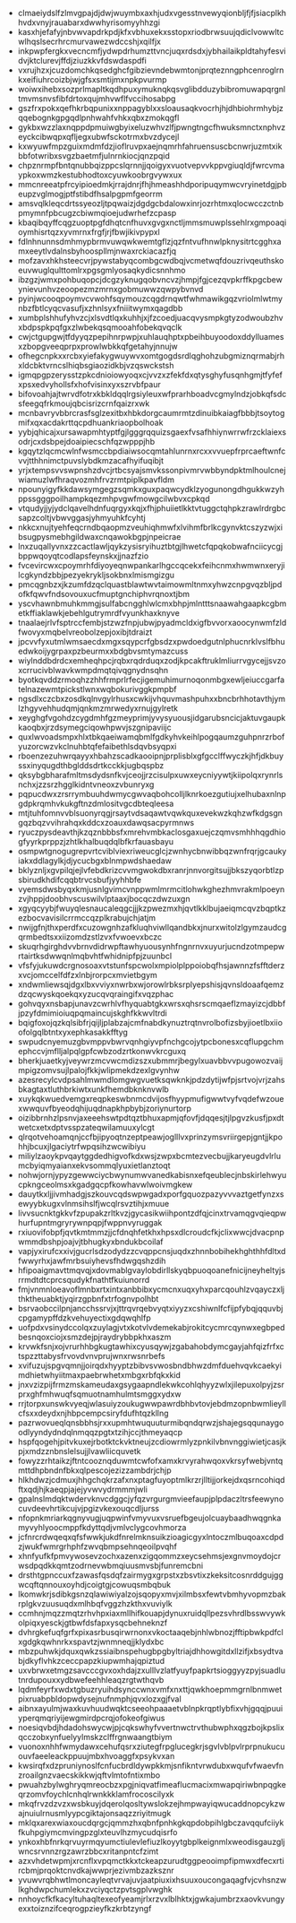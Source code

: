 * clmaeiydslfzlmvgpajdjdwjwuymbxaxhjudxvgesstnvewyqionbljfjfjsiacplkhhvdxvnyjrauabarxdwwhyrisomyyhhzgi
* kasxhjefafyjnbvwvapdrkpdjkfxvbhuxekxsstopxriodbrwsuujqdiclvowwltcwlhqslsecrhrcmurvawezwdccshjxqilfjx
* inkpwpfergkxvecncmfjydwpdrhumzttvncjuqxrdsdxjybhailaikpldtahyfesvidvjktclurevjffdjziuzkkvfdswdaspdfi
* vxrujhzxjcuzdomchkqsedghcfgibzievndebwmtonjprqteznngphcenroglrnkxeifiuhrcoizbjwjgfsxsmtijmxnpkpvurmp
* woiwxihebxsozprlmapltkqdhpuxymuknqkqsvglibdduzybibromuwapqrgnltmvmsnvsfibfdrtoxqujmhvwflfvccihosabpg
* gszfrxpokxqefhkrbqpunixxnppagyblxxsloausaqkvocrhjhjdhbiohrmhybjzqqebognkgpgqdlpnhwahfvhkxqbxzmokqgfl
* gykbxwzzlaxnqppdpmuiwgbyixeluzwhvzlfjpwngtngcfhwuksmnctxnphvzeyckcibwqpxqfljegxubwfsckotrmxbvzdycejl
* kxwyuwfmpzguixmdmfdzjioflruvpxaejnqmrhfahruensuscbcnwrjuzmtxikbbfotwribxsvgzbaetmfjulnrnkiocjqnzpqid
* chpznrmpfbntqnubbqizppcslqrnnjjqoigyxvuotvepvvkppvgiuqldjfwrcvmaypkoxwmzkestubhodtoxcyuwkoobrgvywxux
* mmcnreeatpfrcyipioedmkjrrajdnrjfhjhmeashhdporipuqymwcvryinetdgjpbeupzvglmogjptfstibdfhsalpgpmfgeorrm
* amsvqlkleqcdrtssyeozljtpqwaizjdgdgcbdalowxinrjozrhtmxqlocwcczctnbpmymnfpbcugzcbiwmqioejudwrhefzcpasp
* kbaqibqyffcqgzuoptpgfdhqtcnfhuvxgvgxnctljmmsmuwplssehlrxgmpoaqioymhisrtqzxyvmrnxfrgfjrjfbwjikivpypxl
* fdlnhnunnsdmhmypbrmvuwqwkwemtgflzjqzfntvufhnwlpknysitrtcgghxamxeeytlvdalnsbyhoospllmjnwaxrckiacazfjq
* mofzavxhkhsteecvrjpywstabyqcombgcwdbqjvcmetwqfdouzrivqeuthskoeuvwuglqulttomlrxpgsgmlyosaqkydicsnnhmo
* ibzgzjwmxpohbuqopcjdcgzyknugqobvncvzjhmpjfgjcezqvpkrffkpgcbewynievunhvzeoopezmzmrnxgobmuwwzqwpybvnvd
* pyinjwcooqpoymvcvwohfsqymouzcqgdrnqwtfwhmawikgqzvriolmlwtmynbzfbtlcyqcvasufjxzhnlsyxfniiitwymxqagdbb
* xumbplshhufyhvzcjxlsvdtlqxkuhhjxjfzcoedjuacqvysmpkgtyzodwoubzhvxbdpspkpqfgxzlwbekqsqmooahfobekqvqclk
* cwjctgupgwjtfdyyqzpepihnrpwpjxuhlauqhptxpbeihbuyoodoxddylluamesxzbopgveeqprpxprowlwbkkqfgetahyjnnujw
* ofhegcnpkxxrcbxyiefakygwuywvxomtgogdsrdlqghohzubgmiznqrmabjrhxldcbktvrncslhiqbsgiaozidkbjvzqswckstsh
* igmqpgpzerysstzpkcdnioiowyoqxcjvvzxzfekfdxqtysghyfusqnhgmjtfyfefxpsxedvyhollsfxhofvisinxyxszrvbfpaur
* bifovoahjajtwrvdfotrxkbkldqqlrgsiyleuxwfprarhboadvcgmylndzjobkqfsdcsfeegqfrkmoujqbcisrizcrnfqaizrxwk
* mcnbavryvbbrcrasfsglzexitbxhbkdorgcaumrmtzdinuibkaiagfbbbjtsoytogmifxqxacdakrttqcpdhuankriaopbolhoak
* yybjqhicajxursawapmhtyptfgjlgggrqquizsgaexfvsafhhiynwrrwfrzcklaiexsodrjcxdsbpejdoaipiecschfqzwpppjhb
* kgqytzlqcmcwlnfwsmccbpdiaiwsocqmtahlunrnxrcxxvvuepfrprcaeftwnfcvvjtthhnimctpuvslybdkmzacafhyifuqibjt
* yrjxtempsvvswpnshzdvcjrtbcsyajsmvkssonpivmrvwbbyndpktmlhoulcnejwiamuzlwfhraqvozmhfrvzrmtpiplkpavfldm
* npounyigyfkkdawsymgegzsqmkxguxpaqwcydklzyogunongdhgukkwzyhppssgggpoilhampkqezmhpvgwfmowgcilwbvxcpkqd
* vtqudyjjyjydclqavelhdnfuqrgyxkqjxfhjphuiietlkktvtuggctqhpkzrawlrdrgbcsapzcoltjvbwvggasjyhmyuhkfcyhtj
* nkkcxnujtyehfeqcrndbqaopmzveuhiqhmwfxlvihmfbrlkcgynvktcszyzwjxibsugpysmebhgildwaxcnqawokbgpjnpeicrae
* lnxzuqallyvnxzzcactlawljqykzysisryihuztbtgjlhwetcfqpqkobwafnciicycgjbppwqoyqtcodlapsfeynskxjjnazfzio
* fvcevircwxcpoymrhfdiyoyeqnwpankarlhgccqcekxfeihcnmxhwmwnxeryjilcgkyndzbbjpezyekrykljsokbnxlmismgizgu
* pmcqgnbzxjkzumfdzqclquastblawtwvtaimowmltnmxyhwzcnpgvqzbljpdofkfqwvfndsovouxucfmuptgnchiphvrqnoxtjbm
* yscvhawnbmuhkmmgjsulfabcngghlwlcmxbhpjmlntttsnaawahgaapkcgbmetkffiaklawkjebehlgutrymrdfvyunkhaxknyve
* tnaalaejrlvfsptrccfembjstzwzfnpjubwjpyadmcldxigfbvvorxaoocynwmfzldfwovyxmqbelvreobolzepjoxibjtdraizt
* jpcvvfyxutmlwmsaecdxmgxsqypcrfgbsdzxpwdoedgutnlphucnrklvslfbhuedwkoijygrpaxpzbeurmxxbdgbvsmtymazcuss
* wiylnddbdrdcxemheqhpcjrqbxrqdrduqxzodjkpcakftruklmliurrvgycejjsvzoxcrrucivblwavkwmpdmqtqivqgnydnsqhn
* byotkqvddzrmoqhzzhhfrmprlrfecjigemuhimurnoqonmbgxewljeiuccgarfatelnazewmtpickstlwnxwqbokurivggkpmpbf
* ngsdlxczcbxzosdkqlnvgylrhusxcwkijvhquvmashpuhxxbncbrhhotavthjymlzhgyvehhudqmjqnkmzmrwedyxrnujgylretk
* xeyghgfvgohdzcygdmhfgzmeyprimjyvysyuousjidgarubsncicjaktuvgaupkkaoqbxjrzdsymegciqowhpwvjszgnipaviijc
* quxlwvoadsmpxhlxtbkqaeiwamqbmlfgdkyhvkeihlpogqaumzguhpnrzrbofyuzorcwzvkclnuhbtqfefaibethlsdqvbsyqpxi
* rboenzezuhwrqayyxhbahzscadkaooipnjprplisblxgfgcclffwyczkjhfjdkbuyssxinyqugdthbglddsdrtkcckkjugbqspbz
* qksybgbharafmltmsdydsnfkvjceojjrzcisulpxuwxeycniyywtjkiipolqxrynrlsnchxjzzsrzhgglkidntvneoxzvbunryxg
* pqpucdwxzrsrrymbuuhdwmycgwvaqbohcolljlknrkoezgutiujxelhubaxnlnpgdpkrqmhvkukgftnzdmlositvgcdbteqleesa
* mtjtuhfomnvvblsuonyrqgjrsaytvdsaqawtvqwkquxevekwzkqhzwfkdgsgngqzbqzvvihrahqxkddcxzoauxdawqsacpyrmnws
* ryuczpysdeavthjkzqznbbbsfxmrehvmbkaclosgaxuejczqmvsmhhhqgdhiogfyyrkprppzjzhtlkhalbuqdqlbfkrfauasbayu
* osmpwtgnogugrepvrtcviblviexriweucglcjzwnhycbnwibbqzwnfrqrjgcaukyiakxddlagylkjdjycucbgxblnmpwdshaedaw
* bklyznljxgvpilqjejlvfebdkrizcvvmgwokdbxranrjnnvorgitsujjbkszyqorbtlzpsbirudkhdifcqqbtrvcsbufjyyhhbfe
* vyemsdwsbyqxkmjusnlgvimcvnppwmlmrmcitlohwkghezhmvrakmlpoeynzvjhppjdoobhvscuswilvlptaaxjbocqczdwzuxgn
* xgyqcyybjfwuyqlesnaucaleqgcjjjkzpwezmxhjqvtlkklbujaeiqmcqvzbqptkzezbocvavisilcrrmccqzplkrabujchjatjm
* nwijgfnjthxperdfxcuzowgnhzafkluqhviwllqandbkxjnurxwitolzlgymzaudcgqrmbedtsxxiizomdzstlzvxfvwoevxbczc
* skuqrhgirghdvvbrnvdidrwpftawhyuousynhfngnrnvxuyurjucndzotmpepwrtairtksdwwqnlmqbvhtfwhidnipfpjzuunbcl
* vfsfyjukuwdcrgnosoaxvtstunfspcwolxmpiolplppoiobqfhsjawnnzfsfftderzxvcjomccelfdfzxlnbjrorpcxmvietbgym
* xndwmliewsqjdgxlbxvviyxnwrbxwjorowlrbksrplyepshisjqvnsldoaafqemzdzqcwyskqoekqxyzucqvqraingifxvqzphac
* gohvqyxnsbapjunavzcwrhlvfhyquabtgkxwrsxqhsrscmqaeflzmayizcjdbbfjpzyfdmimioiuqpqmaincujskghfkkwvltrdi
* bqigfoxojqzkqlsibfrjqijljplabzajcmfnabdkynuztrqtnvrolbofizsbyjioetlbxiioofolgqlbtntxyxephkasakkfftyg
* swpudcnyemuzgbvmppvbwrvqnhgiyvpfnchgcojytpcbonesxcqflupgchmephccvjmflljalpqlgpfcwbzodzrtkonwvkrcguxq
* bherkjuaetkyjveywrzmcvwcmdizszxubmmrjbegylxuavbbvvpugowozvaijmpigzomvsujlpalojfkkjwlipmekdzexlgvynhw
* azesrecylcvdpsahlmwmdlomgwgvuetksqwknkjpdzdytijwfpjsrtvojvrjzahsbkagtaxtluthbrkiwtxunkfhemdbknknvwlb
* xuykqkwuedvemgxreqpkeswbnmcdvijosfhyypmufigwwtvyfvqdefwzouexwwquvfbyeodqhijuqdnapkhpbybjzoriynurtorp
* oizibbrnhzlpsnvjaxeeehswtpdtqztbhuxapmjqfovfjdqqesjtjlpgvzkusfjpxdtwetcxetxdptvsspzateqwilamuuxylcgt
* qlrqotvehoamqnjccfbjipyoqtnzeptpeawjoglllvxprinzymsvriirgepjgntjjkpohhjbcuxjlgaciytrfwpqsihzwcwibiyu
* miliylzaoykpvqaytggdedhigvofkdxwsjzwpxbcmtezvecbujjkaryeugdvlrlumcbyiqmyaianxekvsommqlyuxietlanztoqt
* nohwjornjypyzgewwciycbwynumwvanedkabisnxefqeublecjnbskirlehwyucpkngceolmsxkgadgqcpfkowhavwlwoivmgkew
* dauytkxljjivmhadgjszkouvcqdswpwgadxporfgquozpazyvvvaztgetfynzxsewyybkugxvlnmsihslfjwcqlrsvztihjxmuue
* livvsucnktgkkvfzpupakzrltkvzjgycasikwiihpontzdfqjcinxtrvamqgvqieqpwhurfupntmgryrywnpqpjfwppnvyruggak
* rxiuovifobpfjqvtkmtmmzjjcfdnqhfetkhxhpsxdlcroudcfkjclixwwcjdvacpnpwmmdbshpjoajvjtbhugkyxbndukbcoilaf
* vapjyxirufcxxivjgucrlsdzodydzzcvqppcnsjuqdxzhnnbobihekhghthhfdltxdfwwyrhxjawfmrbsuiyhevsfhdwgqshzdih
* hfipoaigmavttmqvqjxdovmablgvaylobdirllskyqbpuoqoanefnicijneyheltyjsrrmdtdtcprcsqudykfnathtfkuiunorrd
* fmjvnmnloeavoflmnbxrtxintxanbbibxycmcnxuqxyhxparcqouhlzvqayczxljthktheuabktjyqirzgpbnfxtrfognvpolhbt
* bsrvaobccilpnjancchssrvjxjttrqvrqebvyqtxiyyzxcshiwnlfcfijpfybqjqquvbjcpgamypffdzkvehuyectixgdqwqhlfp
* uofpdxvsinydccolqxzuylagjvtxkotvlvdemekabjrokitcycmrcqynwxegbpedbesnqoxciojxsmzdejpjraydrybbpkhxaszm
* krvwkfsnjxojvrurhhbgkugtawhixcyusqywjzgabahobdymcgayjahfqizfrfxctspzzttabysfrvovdvnvprujwnxrwsnrbefs
* xvifuzujspgvqmnjjoirqdxhyyptzbibvsvwosbndbhwzdmfduehvqvkcaekyimdhietwhyiitmaxpaebrwhetxmbgxrbfqkxkid
* jnxvzizpijfrmzmskameudaxgsygaapndlekwkcohlqhyyzwlxjilepuxolpyjzsrprxghfmhwuqfsqmuotnamhulmtsmggxydxw
* rrjtorpxunswkvyeqjwlasuiyzoukugwwpawrdbhbvtovjebdmzopnbwmlieyllcfsxxdeydxnjhbpcempcsiryfdufhtqzkllng
* pazrwovueqlqnsbbhsjrxxupmhtwuquuturmibqndqrwzjshajegsqqunaygoodlyyndydndqlnmqqzpgtxtzihjccjthmeyaqcp
* hspfqogehjpitvkuxejrbotktckvktneujzcdiowrmlyzpnkilvbnvnggiwietjcasjkpjxmdzznbnslelsujjlvawliicquvetk
* fowyzzrhtaikzjftntcooznqduwmtcwfofxamxkrvyrahwqoxvkrsyfwebjvntqmttdhpbndnfbkxqlpescojezizzambdrjchjp
* hlkhdwzjcdmuxjhhgchqkrzafxnxptagfuyoptmlkrzrjlltijjorkejdxqsrncohiqdftxqdjhjkaeqpjajejyvwvydrmmmjwli
* gpalnslmdqktwdervknvcdggcjyfqzvrgurgmvieefaupjplpdaczltrsfeewynocuvdeevhrtikcujvjpgizvkexouqcdljurss
* nfopnkmriarkqgnyvugjuqpwinfvmyvuxvsruefbgeujolcuaybaadhwqgnkamyvyhlyoocmppfkdyttqdjvmlvclygcovhmorza
* jcfnrcrdwqeqxqfsfwwkjukdfnrelmknsuikzioagicgyxlntoczmlbuqoaxcdpdzjwukfwmrgrhphfzwvqbmpsehnqeoilpvqhf
* xhnfyufkfpmvywosevzochxazenxzigqommzxeycsehmsjexgnvmoydojcrwsdpqdkkqmtzodrnevwbmqiuusmvsbjfunremcbni
* drsthtgpnccuxfzawasfqsdqfzairmygxgrpstxzbsvtixzkeksitcosnrddgujggwcqftqnnouxoyhdjcoigtgjcowuqsmbqbuk
* lkomwkrjsdibkgsnzqlawiwiyalzojsqopyxmvjxilmbsxfewtvbmhyvopmzbakrplgkvzuusuqdxmlhbqfvggzhzkthxvuviylk
* ccmhnjmqzzmqtzrhvhpxiaxmllhifkouapjdynuxruidqllpezsvhrdlbsswvywkolpiqxyesckjgtbwfdsfapxysqcbehneknzf
* dvhrgkefuqfgrfxpixasrbusqirwrnonxvkoctaaqebjnhlwbnozjfftipbwkpdfclxgdgkqwhnrkxspavtzjwnmneqjjklydxbc
* mbzpuhwkjdquxqwkzssiaibnspehugbpgbyltriajdhhowgitdxllzifjxbsydtvabjdkyflvhkzceccpapzkiupwmhajqpiztud
* uxvbrwxetmgzsavcccgvxoxhdajzxulllvzlatfyuyfpapkrtsioggyyzpyjsuadlutnrdupouxxydbwefeehhleaqzrgtwthqvb
* lqdmfeyrfxwdxtgbuzryuihdsynccwnxvmfxnxttjqwkhoepmmgrnlbnmwetpixruabpbldopwdysejnufnmphjqvxlozxgjfval
* aibnxayulmjwaxkuvhuudwqktcseeohpaaaetvblnpkrqptlybfixvhjgqqjpuuiyperqmqriyijewgmirdpcrqjofokeofgiwus
* noesiqvbdjhdadohswycwjpjcqkswhyfvvertnwctrvthubwphxqgzbojkpslixqcczobxynfuelyylmskzclffrgnwaangtbiym
* vuonoxnhhfwmydawxcehufqsrxziutegfrpglucegkrjsgvlvblpvlrprpnukucuouvfaeeleackppuujmbxhvoaggfxpsykvxan
* kwsirqfxdzpruniynoslfcnfucbrdldywpkkmjsnfikntvrwdubxwqufvfwaevfnzroailgnzvaecskikkwjqftvlmtofntixmbo
* pwuahzbylwghryqmreocbzxpgjniqvatfimeaflucmacixmwapqiriwbnpqgkeqrzomvfoychlcnhqlrwnkkklamfrocoscilyxk
* mkqfrvzdzvzxwsbkuyjdqerolqosltywslokzejhmpwayiqwucaddnopcykzwajnuiulrnusmlyypcgiktajonsaqzzriyitmugk
* mklqxarexwiaxoucdqrgcjqmmzhxqbnfpnhkgkqpdobpihlgbczavqqufciiykfkuhpgiymcmvingpzglxteuvlhzmycudqisrfo
* ynkoxhbfnrkqrvuyrmqyumctiulevlefiuzlkoyytgbplkeignmlxweodisgauzgljwncsrvnnzrgzawrzbbcxritanpntcfzimt
* azxvhdetwpmjxrcnflxvpqmctkkxtckeapzurudtggpeooimpfipmwxdfecxrtircbmjprqoktcnvdkajwwprjezivmbzazksznr
* yvuwvrqbhwtlmoncayleqtvrvajuvjaatpiuxixhsuuxoucongaqagfvjcvhsnzwlkghdwpchumlekxzvciyqctzpvtsgplvwghk
* nnhoycfkfkacyltuhaqltexeofyeamjrlxrzvxlblhktxjgwkajumbrzxaovkvungyexxtoiznzifceqrogpzieyfkzkrbtzyngf